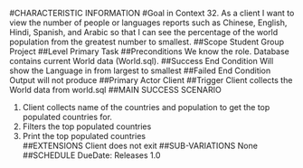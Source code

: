 #CHARACTERISTIC INFORMATION
#Goal in Context
32. As a client I want to view the number of people or languages reports such as Chinese, English, Hindi, Spanish, and Arabic so that I can see the percentage of the world population from the greatest number to smallest. 
##Scope
Student Group Project
##Level
Primary Task 
##Preconditions
We know the role. Database contains current World data (World.sql).
##Success End Condition
Will show the Language in from largest to smallest
##Failed End Condition
Output will not produce 
##Primary Actor
Client 
##Trigger
 Client collects the World data from world.sql 
##MAIN SUCCESS SCENARIO
 1. Client collects name of the countries and population to get the top populated countries for.
 2. Filters the top populated countries 
 3. Print the top populated countries   
##EXTENSIONS
Client does not exit
##SUB-VARIATIONS
None 
##SCHEDULE
DueDate: Releases 1.0 